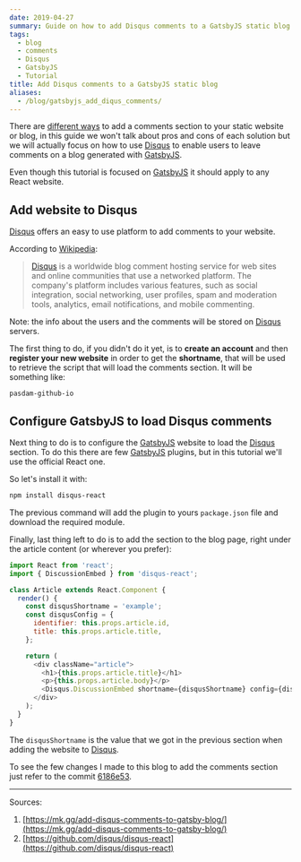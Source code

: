 ```yaml
---
date: 2019-04-27
summary: Guide on how to add Disqus comments to a GatsbyJS static blog
tags:
  - blog
  - comments
  - Disqus
  - GatsbyJS
  - Tutorial
title: Add Disqus comments to a GatsbyJS static blog
aliases:
  - /blog/gatsbyjs_add_diqus_comments/
---
```


There are [different ways](https://www.gatsbyjs.org/blog/2018-04-10-how-to-handle-comments-in-gatsby-blogs/) to add a comments section to your static website or blog, in this guide we won't talk about pros and cons of each solution but we will actually focus on how to use [Disqus](https://disqus.com) to enable users to leave comments on a blog generated with [GatsbyJS](https://www.gatsbyjs.org/).

<!--more-->

Even though this tutorial is focused on [GatsbyJS](https://www.gatsbyjs.org/) it should apply to any React website.

## Add website to Disqus

[Disqus](https://disqus.com) offers an easy to use platform to add comments to your website.

According to [Wikipedia](https://en.wikipedia.org/wiki/Disqus):

> [Disqus](https://disqus.com) is a worldwide blog comment hosting service for web sites and online communities that use a networked platform. The company's platform includes various features, such as social integration, social networking, user profiles, spam and moderation tools, analytics, email notifications, and mobile commenting.

Note: the info about the users and the comments will be stored on [Disqus](https://disqus.com) servers.

The first thing to do, if you didn't do it yet, is to **create an account** and then **register your new website** in order to get the **shortname**, that will be used to retrieve the script that will load the comments section. It will be something like:

```none
pasdam-github-io
```

## Configure GatsbyJS to load Disqus comments

Next thing to do is to configure the [GatsbyJS](https://www.gatsbyjs.org/) website to load the [Disqus](https://disqus.com) section. To do this there are few [GatsbyJS](https://www.gatsbyjs.org/) plugins, but in this tutorial we'll use the official React one.

So let's install it with:

```bash
npm install disqus-react
```

The previous command will add the plugin to yours `package.json` file and download the required module.

Finally, last thing left to do is to add the section to the blog page, right under the article content (or wherever you prefer):

```javascript
import React from 'react';
import { DiscussionEmbed } from 'disqus-react';

class Article extends React.Component {
  render() {
    const disqusShortname = 'example';
    const disqusConfig = {
      identifier: this.props.article.id,
      title: this.props.article.title,
    };

    return (
      <div className="article">
        <h1>{this.props.article.title}</h1>
        <p>{this.props.article.body}</p>
        <Disqus.DiscussionEmbed shortname={disqusShortname} config={disqusConfig} />
      </div>
    );
  }
}
```

The `disqusShortname` is the value that we got in the previous section when adding the website to [Disqus](https://disqus.com).

To see the few changes I made to this blog to add the comments section just refer to the commit [6186e53]([to.do](https://github.com/pasdam/dev.pasdam.github.io/commit/6186e53a81e75fefea17ac269d2d00fee34237d3)).

---

Sources:

1. [https://mk.gg/add-disqus-comments-to-gatsby-blog/](https://mk.gg/add-disqus-comments-to-gatsby-blog/)
2. [https://github.com/disqus/disqus-react](https://github.com/disqus/disqus-react)
